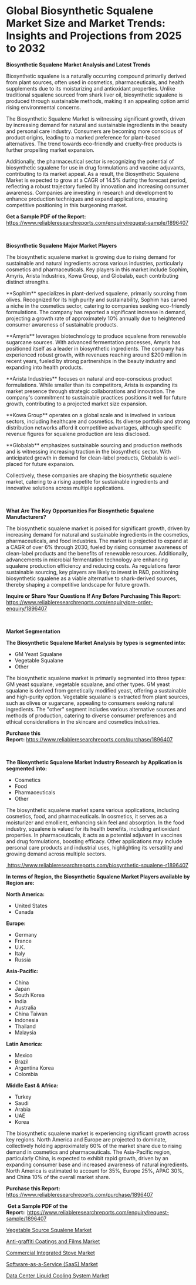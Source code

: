 <p><h1>Global Biosynthetic Squalene Market Size and Market Trends: Insights and Projections from 2025 to 2032</h1></p><p><strong>Biosynthetic Squalene Market Analysis and Latest Trends</strong></p>
<p><p>Biosynthetic squalene is a naturally occurring compound primarily derived from plant sources, often used in cosmetics, pharmaceuticals, and health supplements due to its moisturizing and antioxidant properties. Unlike traditional squalene sourced from shark liver oil, biosynthetic squalene is produced through sustainable methods, making it an appealing option amid rising environmental concerns.</p><p>The Biosynthetic Squalene Market is witnessing significant growth, driven by increasing demand for natural and sustainable ingredients in the beauty and personal care industry. Consumers are becoming more conscious of product origins, leading to a marked preference for plant-based alternatives. The trend towards eco-friendly and cruelty-free products is further propelling market expansion.</p><p>Additionally, the pharmaceutical sector is recognizing the potential of biosynthetic squalene for use in drug formulations and vaccine adjuvants, contributing to its market appeal. As a result, the Biosynthetic Squalene Market is expected to grow at a CAGR of 14.5% during the forecast period, reflecting a robust trajectory fueled by innovation and increasing consumer awareness. Companies are investing in research and development to enhance production techniques and expand applications, ensuring competitive positioning in this burgeoning market.</p></p>
<p><strong>Get a Sample PDF of the Report:&nbsp;</strong> <a href="https://www.reliableresearchreports.com/enquiry/request-sample/1896407?utm_campaign=83&utm_medium=2&utm_source=Github&utm_content=ia&utm_term=13012025&utm_id=biosynthetic-squalene">https://www.reliableresearchreports.com/enquiry/request-sample/1896407</a></p>
<p>&nbsp;</p>
<p><strong>Biosynthetic Squalene Major Market Players</strong></p>
<p><p>The biosynthetic squalene market is growing due to rising demand for sustainable and natural ingredients across various industries, particularly cosmetics and pharmaceuticals. Key players in this market include Sophim, Amyris, Arista Industries, Kowa Group, and Globalab, each contributing distinct strengths.</p><p>**Sophim** specializes in plant-derived squalene, primarily sourcing from olives. Recognized for its high purity and sustainability, Sophim has carved a niche in the cosmetics sector, catering to companies seeking eco-friendly formulations. The company has reported a significant increase in demand, projecting a growth rate of approximately 10% annually due to heightened consumer awareness of sustainable products.</p><p>**Amyris** leverages biotechnology to produce squalene from renewable sugarcane sources. With advanced fermentation processes, Amyris has positioned itself as a leader in biosynthetic ingredients. The company has experienced robust growth, with revenues reaching around $200 million in recent years, fueled by strong partnerships in the beauty industry and expanding into health products.</p><p>**Arista Industries** focuses on natural and eco-conscious product formulations. While smaller than its competitors, Arista is expanding its market presence through strategic collaborations and innovation. The company's commitment to sustainable practices positions it well for future growth, contributing to a projected market size expansion.</p><p>**Kowa Group** operates on a global scale and is involved in various sectors, including healthcare and cosmetics. Its diverse portfolio and strong distribution networks afford it competitive advantages, although specific revenue figures for squalene production are less disclosed.</p><p>**Globalab** emphasizes sustainable sourcing and production methods and is witnessing increasing traction in the biosynthetic sector. With anticipated growth in demand for clean-label products, Globalab is well-placed for future expansion.</p><p>Collectively, these companies are shaping the biosynthetic squalene market, catering to a rising appetite for sustainable ingredients and innovative solutions across multiple applications.</p></p>
<p>&nbsp;</p>
<p><strong>What Are The Key Opportunities For Biosynthetic Squalene Manufacturers?</strong></p>
<p><p>The biosynthetic squalene market is poised for significant growth, driven by increasing demand for natural and sustainable ingredients in the cosmetics, pharmaceuticals, and food industries. The market is projected to expand at a CAGR of over 6% through 2030, fueled by rising consumer awareness of clean-label products and the benefits of renewable resources. Additionally, advancements in microbial fermentation technology are enhancing squalene production efficiency and reducing costs. As regulations favor sustainable sourcing, key players are likely to invest in R&D, positioning biosynthetic squalene as a viable alternative to shark-derived sources, thereby shaping a competitive landscape for future growth.</p></p>
<p><strong>Inquire or Share Your Questions If Any Before Purchasing This Report:</strong> <a href="https://www.reliableresearchreports.com/enquiry/pre-order-enquiry/1896407?utm_campaign=83&utm_medium=2&utm_source=Github&utm_content=ia&utm_term=13012025&utm_id=biosynthetic-squalene">https://www.reliableresearchreports.com/enquiry/pre-order-enquiry/1896407</a></p>
<p>&nbsp;</p>
<p><strong>Market Segmentation</strong></p>
<p><strong>The Biosynthetic Squalene Market Analysis by types is segmented into:</strong></p>
<p><ul><li>GM Yeast Squalane</li><li>Vegetable Squalane</li><li>Other</li></ul></p>
<p><p>The biosynthetic squalene market is primarily segmented into three types: GM yeast squalane, vegetable squalane, and other types. GM yeast squalane is derived from genetically modified yeast, offering a sustainable and high-purity option. Vegetable squalane is extracted from plant sources, such as olives or sugarcane, appealing to consumers seeking natural ingredients. The "other" segment includes various alternative sources and methods of production, catering to diverse consumer preferences and ethical considerations in the skincare and cosmetics industries.</p></p>
<p><strong>Purchase this Report:&nbsp;</strong><a href="https://www.reliableresearchreports.com/purchase/1896407?utm_campaign=83&utm_medium=2&utm_source=Github&utm_content=ia&utm_term=13012025&utm_id=biosynthetic-squalene">https://www.reliableresearchreports.com/purchase/1896407</a></p>
<p>&nbsp;</p>
<p><strong>The Biosynthetic Squalene Market Industry Research by Application is segmented into:</strong></p>
<p><ul><li>Cosmetics</li><li>Food</li><li>Pharmaceuticals</li><li>Other</li></ul></p>
<p><p>The biosynthetic squalene market spans various applications, including cosmetics, food, and pharmaceuticals. In cosmetics, it serves as a moisturizer and emollient, enhancing skin feel and absorption. In the food industry, squalene is valued for its health benefits, including antioxidant properties. In pharmaceuticals, it acts as a potential adjuvant in vaccines and drug formulations, boosting efficacy. Other applications may include personal care products and industrial uses, highlighting its versatility and growing demand across multiple sectors.</p></p>
<p><a href="https://www.reliableresearchreports.com/biosynthetic-squalene-r1896407?utm_campaign=83&utm_medium=2&utm_source=Github&utm_content=ia&utm_term=13012025&utm_id=biosynthetic-squalene">&nbsp;https://www.reliableresearchreports.com/biosynthetic-squalene-r1896407</a></p>
<p><strong>In terms of Region, the Biosynthetic Squalene Market Players available by Region are:</strong></p>
<p>
    <p> <strong> North America: </strong>
        <ul>
            <li>United States</li>
            <li>Canada</li>
        </ul>
        </p> 
    <p> <strong> Europe: </strong>
        <ul>
            <li>Germany</li>
            <li>France</li>
            <li>U.K.</li>
            <li>Italy</li>
            <li>Russia</li>
        </ul>
        </p> 
    <p> <strong> Asia-Pacific: </strong>
        <ul>
            <li>China</li>
            <li>Japan</li>
            <li>South Korea</li>
            <li>India</li>
            <li>Australia</li>
            <li>China Taiwan</li>
            <li>Indonesia</li>
            <li>Thailand</li>
            <li>Malaysia</li>
        </ul>
        </p> 
    <p> <strong> Latin America: </strong>
        <ul>
            <li>Mexico</li>
            <li>Brazil</li>
            <li>Argentina Korea</li>
            <li>Colombia</li>
        </ul>
        </p> 
    <p> <strong> Middle East & Africa: </strong>
        <ul>
            <li>Turkey</li>
            <li>Saudi</li>
            <li>Arabia</li>
            <li>UAE</li>
            <li>Korea</li>
        </ul>
    </p>
    </p>
<p><p>The biosynthetic squalene market is experiencing significant growth across key regions. North America and Europe are projected to dominate, collectively holding approximately 60% of the market share due to rising demand in cosmetics and pharmaceuticals. The Asia-Pacific region, particularly China, is expected to exhibit rapid growth, driven by an expanding consumer base and increased awareness of natural ingredients. North America is estimated to account for 35%, Europe 25%, APAC 30%, and China 10% of the overall market share.</p></p>
<p><strong>Purchase this Report: </strong><a href="https://www.reliableresearchreports.com/purchase/1896407?utm_campaign=83&utm_medium=2&utm_source=Github&utm_content=ia&utm_term=13012025&utm_id=biosynthetic-squalene">https://www.reliableresearchreports.com/purchase/1896407</a></p>
<p>&nbsp;<strong>Get a Sample PDF of the Report:&nbsp;&nbsp;</strong><a href="https://www.reliableresearchreports.com/enquiry/request-sample/1896407?utm_campaign=83&utm_medium=2&utm_source=Github&utm_content=ia&utm_term=13012025&utm_id=biosynthetic-squalene">https://www.reliableresearchreports.com/enquiry/request-sample/1896407</a></p>
<p><strong></strong></p>
<p><p><a href="https://github.com/oslieselotte2192/Market-Research-Report-List-1/blob/main/vegetable-source-squalene-market.md?utm_campaign=83&utm_medium=2&utm_source=Github&utm_content=ia&utm_term=13012025&utm_id=biosynthetic-squalene">Vegetable Source Squalene Market</a></p><p><a href="https://github.com/tona7vba/Market-Research-Report-List-1/blob/main/anti-graffiti-coatings-and-films-market.md?utm_campaign=83&utm_medium=2&utm_source=Github&utm_content=ia&utm_term=13012025&utm_id=biosynthetic-squalene">Anti-graffiti Coatings and Films Market</a></p><p><a href="https://github.com/tambraunrue691969/Market-Research-Report-List-1/blob/main/commercial-integrated-stove-market.md?utm_campaign=83&utm_medium=2&utm_source=Github&utm_content=ia&utm_term=13012025&utm_id=biosynthetic-squalene">Commercial Integrated Stove Market</a></p><p><a href="https://github.com/tasiahtahathorn/Market-Research-Report-List-1/blob/main/software-as-a-service-saas-market.md?utm_campaign=83&utm_medium=2&utm_source=Github&utm_content=ia&utm_term=13012025&utm_id=biosynthetic-squalene">Software-as-a-Service (SaaS) Market</a></p><p><a href="https://github.com/jeastefanowicz7816/Market-Research-Report-List-1/blob/main/data-center-liquid-cooling-system-market.md?utm_campaign=83&utm_medium=2&utm_source=Github&utm_content=ia&utm_term=13012025&utm_id=biosynthetic-squalene">Data Center Liquid Cooling System Market</a></p></p>